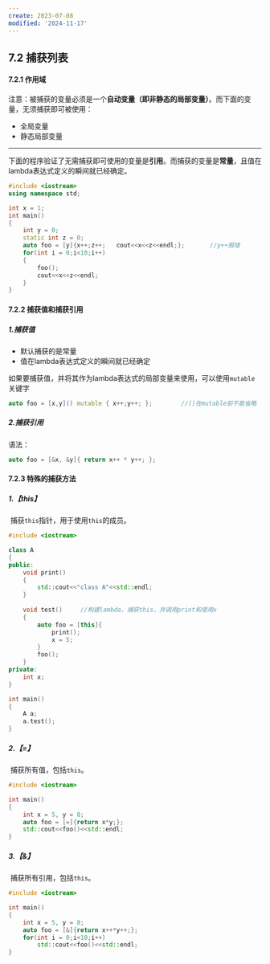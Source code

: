 ```yaml
---
create: 2023-07-08
modified: '2024-11-17'
---
```


## 7.2 捕获列表

#### 7.2.1 作用域

注意：被捕获的变量必须是一个**自动变量（即非静态的局部变量）**。而下面的变量，无须捕获即可被使用：

* 全局变量
* 静态局部变量

---

下面的程序验证了无需捕获即可使用的变量是**引用**。而捕获的变量是**常量**，且值在lambda表达式定义的瞬间就已经确定。

```C++
#include <iostream>
using namespace std;

int x = 1;
int main()
{
    int y = 0;
    static int z = 0;
    auto foo = [y]{x++;z++;   cout<<x<<z<<endl;};		//y++报错
    for(int i = 0;i<10;i++)
    {
        foo();
        cout<<x<<z<<endl;
    }
}
```

#### 7.2.2 捕获值和捕获引用

##### 1.捕获值

* 默认捕获的是常量
* 值在lambda表达式定义的瞬间就已经确定

如果要捕获值，并将其作为lambda表达式的局部变量来使用，可以使用`mutable`关键字

```C++
auto foo = [x,y]() mutable { x++;y++; };		//()在mutable前不能省略
```

##### 2.捕获引用

语法：

```C++
auto foo = [&x, &y]{ return x++ * y++; };
```

#### 7.2.3 特殊的捕获方法

##### 1.【this】

​	捕获`this`指针，用于使用`this`的成员。

```C++
#include <iostream>

class A
{
public:
    void print()
    {
        std::cout<<"class A"<<std::endl;
    }
    
    void test()		//构建lambda，捕获this，并调用print和使用x
    {
        auto foo = [this]{
            print();
            x = 5;
        }
        foo();
    }
private:
    int x;
}

int main()
{
    A a;
    a.test();
}
```

##### 2.【=】

​	捕获所有值，包括`this`。

```C++
#include <iostream>

int main()
{
    int x = 5, y = 8;
    auto foo = [=]{return x*y;};
    std::cout<<foo()<<std::endl;
}
```

##### 3.【&】

​	捕获所有引用，包括`this`。

```C++
#include <iostream>

int main()
{
    int x = 5, y = 8;
    auto foo = [&]{return x++*y++;};
    for(int i = 0;i<10;i++)
    	std::cout<<foo()<<std::endl;
}
```
